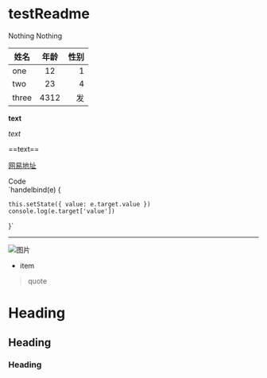 # testReadme
Nothing Nothing

姓名|年龄|性别
--|:--:|--:
one|12|1
two|23|4
three|4312|发

**text**  

*text*  

==text==  

[网易地址](http://www.163.com)  

Code	
`handelbind(e) {

    this.setState({ value: e.target.value })
    console.log(e.target['value'])

  }`  
  
  --------
  
![图片](https://gss0.bdstatic.com/-4o3dSag_xI4khGkpoWK1HF6hhy/baike/whfpf%3D268%2C152%2C50/sign=7edc341804d162d985bb315c77e29bda/ac6eddc451da81cb450ff9115c66d01608243104.jpg)  

* item  

> quote  

# Heading	
## Heading	
### Heading
